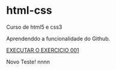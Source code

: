 # html-css
 Curso de html5 e css3

Aprendenddo a funcionalidade do Github.

<a href="https://makaulydasilva.github.io/html-css/Exercicios/ex001/">EXECUTAR O EXERCICIO 001 </a>

Novo Teste! nnnn